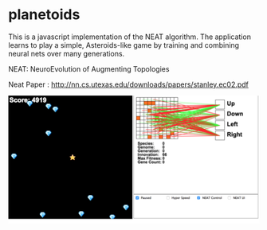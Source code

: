 # planetoids

This is a javascript implementation of the NEAT algorithm. The application learns to play a simple, Asteroids-like game by training and combining neural nets over many generations.

NEAT: NeuroEvolution of Augmenting Topologies

Neat Paper : http://nn.cs.utexas.edu/downloads/papers/stanley.ec02.pdf

![Planetoids Screenshot](assets/image/screenshot.png "Planetoids Screenshot")
